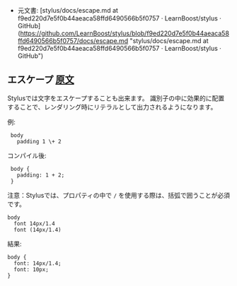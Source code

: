  +  元文書: [stylus/docs/escape.md at f9ed220d7e5f0b44aeaca58ffd6490566b5f0757 · LearnBoost/stylus · GitHub]
(https://github.com/LearnBoost/stylus/blob/f9ed220d7e5f0b44aeaca58ffd6490566b5f0757/docs/escape.md 
"stylus/docs/escape.md at f9ed220d7e5f0b44aeaca58ffd6490566b5f0757 · LearnBoost/stylus · GitHub")

## エスケープ [原文](http://learnboost.github.com/stylus/docs/escape.html)

Stylusでは文字をエスケープすることも出来ます。
識別子の中に効果的に配置することで、レンダリング時にリテラルとして出力されるようになります。 

例:

     body
       padding 1 \+ 2

コンパイル後:

     body {
       padding: 1 + 2;
     }


注意：Stylusでは、プロパティの中で `/` を使用する際は、括弧で囲うことが必須です。

    body
      font 14px/1.4
      font (14px/1.4)

結果:

    body {
      font: 14px/1.4;
      font: 10px;
    }
